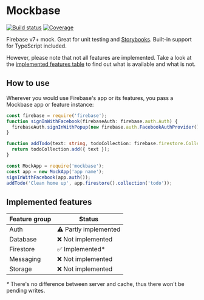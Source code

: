 # Mockbase
[![Build status](https://img.shields.io/travis/gustavohenke/mockbase.svg?style=flat-square)](https://travis-ci.org/gustavohenke/mockbase)
[![Coverage](https://img.shields.io/coveralls/github/gustavohenke/mockbase.svg?style=flat-square)](https://coveralls.io/github/gustavohenke/mockbase)

Firebase v7+ mock. Great for unit testing and [Storybooks](https://storybook.js.org).
Built-in support for TypeScript included.

However, please note that not all features are implemented.
Take a look at the [implemented features table](#implemented-features) to find out what is available and what is not.

## How to use
Wherever you would use Firebase's app or its features, you pass a Mockbase app or feature instance:

```ts
const firebase = require('firebase');
function signInWithFacebook(firebaseAuth: firebase.auth.Auth) {
  firebaseAuth.signInWithPopup(new firebase.auth.FacebookAuthProvider());
}

function addTodo(text: string, todoCollection: firebase.firestore.CollectionReference) {
  return todoCollection.add({ text });
}

const MockApp = require('mockbase');
const app = new MockApp('app name');
signInWithFacebook(app.auth());
addTodo('Clean home up', app.firestore().collection('todo'));
```

## Implemented features
| Feature group | Status |
| ------------- | ------ |
| Auth          | ⚠️ Partly implemented |
| Database      | ❌ Not implemented |
| Firestore     | ✅ Implemented* |
| Messaging     | ❌ Not implemented |
| Storage       | ❌ Not implemented |

_*_ There's no difference between server and cache, thus there won't be pending writes.